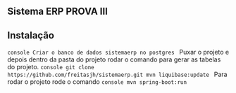 ## Sistema ERP PROVA III 
## Instalação 
```console Criar o banco de dados sistemaerp no postgres ``` 
Puxar o projeto e depois dentro da pasta do projeto rodar o comando para gerar as tabelas do projeto. 
```console git clone https://github.com/freitasjh/sistemaerp.git mvn liquibase:update ```
Para rodar o projeto rode o comando
```console mvn spring-boot:run ```
